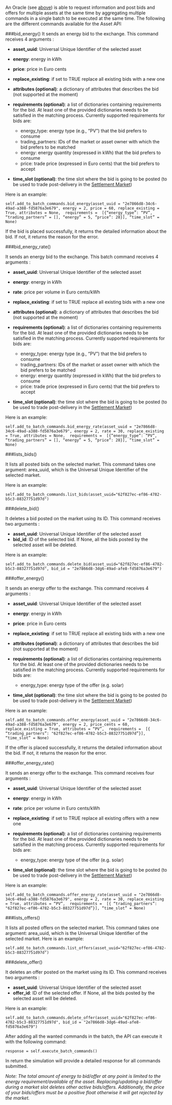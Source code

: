 An Oracle (see [above](asset-api-events.md)) is able to request information and post bids and offers for multiple assets at the same time by aggregating multiple commands in a single batch to be executed at the same time. The following are the different commands available for the Asset API:

###bid_energy()
It sends an energy bid to the exchange. This command receives 4 arguments :

* **asset_uuid**: Universal Unique Identifier of the selected asset
* **energy**:  energy in kWh
* **price**: price in Euro cents
* **replace_existing**: if set to TRUE replace all existing bids with a new one
* **attributes (optional)**: a dictionary of attributes that describes the bid (not supported at the moment)
* **requirements (optional)**: a list of dictionaries containing requirements for the bid. At least one of the provided dictionaries needs to be satisfied in the matching process. Currently supported requirements for bids are:

    - energy_type: energy type (e.g., “PV”) that the bid prefers to consume
    - trading_partners: IDs of the market or asset owner with which the bid prefers to be matched
    - energy: energy quantity (expressed in kWh) that the bid prefers to consume
    - price: trade price (expressed in Euro cents) that the bid prefers to accept

* **time_slot (optional)**: the time slot where the bid is going to be posted (to be used to trade post-delivery in the [Settlement Market](settlement-market-structure.md))

Here is an example:

```
self.add_to_batch_commands.bid_energy(asset_uuid = "2e7866d8-34c6-49ad-a388-fd5876a3e679", energy = 2, price = 60, replace_existing = True, attributes = None,  requirements =  [{“energy_type”: “PV”, “trading_partners” = [], “energy” = 5, “price”: 28}], “time_slot” = None)
```
If the bid is placed successfully, it returns the detailed information about the bid. If not, it returns the reason for the error.

###bid_energy_rate()

It sends an energy bid to the exchange. This batch command receives 4 arguments :

* **asset_uuid**: Universal Unique Identifier  of the selected asset
* **energy**: energy in kWh
* **rate**: price per volume in Euro cents/kWh
* **replace_existing**: if set to TRUE replace all existing bids with a new one
* **attributes (optional)**: a dictionary of attributes that describes the bid (not supported at the moment)
* **requirements (optional)**: a list of dictionaries containing requirements for the bid. At least one of the provided dictionaries needs to be satisfied in the matching process. Currently supported requirements for bids are:

    - energy_type: energy type (e.g., “PV”) that the bid prefers to consume
    - trading_partners: IDs of the market or asset owner with which the bid prefers to be matched
    - energy: energy quantity (expressed in kWh) that the bid prefers to consume
    - price: trade price (expressed in Euro cents) that the bid prefers to accept

* **time_slot (optional)**: the time slot where the bid is going to be posted (to be used to trade post-delivery in the [Settlement Market](settlement-market-structure.md))

Here is an example:

```
self.add_to_batch_commands.bid_energy_rate(asset_uuid = "2e7866d8-34c6-49ad-a388-fd5876a3e679", energy = 2, rate = 30, replace_existing = True, attributes = None,  requirements =  [{“energy_type”: “PV”, “trading_partners” = [], “energy” = 5, “price”: 28}], “time_slot” = None)
```

###lists_bids()

It lists all posted bids on the selected market. This command takes one argument: area_uuid, which is the Universal Unique Identifier of the selected market.

Here is an example:

```
self.add_to_batch_commands.list_bids(asset_uuid="62f827ec-ef86-4782-b5c3-88327751d97d")
```

###delete_bid()

It deletes a bid posted on the market using its ID. This command receives two arguments :

*   **asset_uuid**: Universal Unique Identifier of the selected asset
*   **bid_id**: ID of the selected bid. If None, all the bids posted by the selected asset will be deleted.

Here is an example:

```
self.add_to_batch_commands.delete_bid(asset_uuid="62f827ec-ef86-4782-b5c3-88327751d97d", bid_id = "2e7866d8-3dg6-49ad-afe8-fd5876a3e679")
```

###offer_energy()

It sends an energy offer to the exchange. This command receives 4 arguments :

* **asset_uuid**: Universal Unique Identifier  of the selected asset
* **energy**:  energy in kWh
* **price**: price in Euro cents
* **replace_existing**: if set to TRUE replace all existing bids with a new one
* **attributes (optional)**: a dictionary of attributes that describes the bid (not supported at the moment)
* **requirements (optional)**: a list of dictionaries containing requirements for the bid. At least one of the provided dictionaries needs to be satisfied in the matching process. Currently supported requirements for bids are:

    - energy_type: energy type of the offer (e.g. solar)

* **time_slot (optional)**: the time slot where the bid is going to be posted (to be used to trade post-delivery in the [Settlement Market](settlement-market-structure.md))

Here is an example:

```
self.add_to_batch_commands.offer_energy(asset_uuid = "2e7866d8-34c6-49ad-a388-fd5876a3e679", energy = 2, price_cents = 60, replace_existing = True, attributes = “PV”,  requirements =  [{ “trading_partners”: "62f827ec-ef86-4782-b5c3-88327751d97d”}], “time_slot” = None)
```
If the offer is placed successfully, it returns the detailed information about the bid. If not, it returns the reason for the error.

###offer_energy_rate()

It sends an energy offer to the exchange. This command receives four arguments :

*   **asset_uuid**: Universal Unique Identifier  of the selected asset
*   **energy**:  energy in kWh
*   **rate**: price per volume in Euro cents/kWh
*   **replace_existing**: if set to TRUE replace all existing offers with a new one
* **requirements (optional)**: a list of dictionaries containing requirements for the bid. At least one of the provided dictionaries needs to be satisfied in the matching process. Currently supported requirements for bids are:

    - energy_type: energy type of the offer (e.g. solar)

* **time_slot (optional)**: the time slot where the bid is going to be posted (to be used to trade post-delivery in the [Settlement Market](settlement-market-structure.md))

Here is an example:

```
self.add_to_batch_commands.offer_energy_rate(asset_uuid = "2e7866d8-34c6-49ad-a388-fd5876a3e679", energy = 2, rate = 30, replace_existing = True, attributes = “PV”,  requirements =  [{ “trading_partners”: "62f827ec-ef86-4782-b5c3-88327751d97d”}], “time_slot” = None)
```

###lists_offers()

It lists all posted offers on the selected market. This command takes one argument: area_uuid, which is the Universal Unique Identifier of the selected market.
Here is an example:

```
self.add_to_batch_commands.list_offers(asset_uuid="62f827ec-ef86-4782-b5c3-88327751d97d")
```

###delete_offer()

It deletes an offer posted on the market using its ID. This command receives two arguments :

*   **asset_uuid**: Universal Unique Identifier  of the selected asset
*   **offer_id**: ID of the selected offer. If None, all the bids posted by the selected asset will be deleted.

Here is an example:

```
self.add_to_batch_commands.delete_offer(asset_uuid="62f827ec-ef86-4782-b5c3-88327751d97d", bid_id = "2e7866d8-3dg6-49ad-afe8-fd5876a3e679")
```

After adding all the wanted commands in the batch, the API can execute it with the following command:

```
response = self.execute_batch_commands()
```

In return the simulation will provide a detailed response for all commands submitted.

*Note: The total amount of energy to bid/offer at any point is limited to the energy requirement/available of the asset. Replacing/updating a bid/offer during a market slot deletes other active bids/offers. Additionally, the price of your bids/offers must be a positive float otherwise it will get rejected by the market.*
